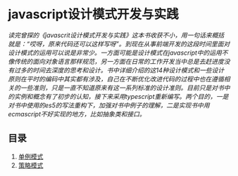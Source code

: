 # javascript设计模式开发与实践
*读完曾探的《javascrit设计模式开发与实践》这本书收获不小，用一句话来概括就是：“哎呀，原来代码还可以这样写呀”。到现在从事前端开发的这段时间里面对设计模式的运用可以说是非常少。一方面可能是设计模式在javascript中的运用不像传统的面向对象语言那样规范，另一方面在日常的工作开发当中总是去赶进度没有过多的时间去深度的思考和设计。书中详细介绍的这14种设计模式和一些设计原则在平时的编码中其实都有涉及，自己在不断优化改进代码的过程中也在遵循相关的一些准则，只是一直不知道原来有这一系列标准的设计准则。目前只是对书中的实例和概念有了初步的认知，接下来采用typescript重新编写。两个目的，一是对书中使用的es5的写法重构下，加强对书中例子的理解，二是实现书中用ecmascript不好实现的地方，比如抽象类和接口。*

## 目录
1. [单例模式](https://github.com/byxm/javascript-design-model/tree/master/src/Singleton)
2. [策略模式](https://github.com/byxm/javascript-design-model/tree/master/src/Strategy)